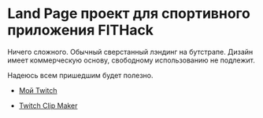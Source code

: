 # Land Page проект для спортивного приложения FITHack
Ничего сложного. Обычный сверстанный лэндинг на бутстрапе. Дизайн имеет коммерческую основу, свободному использованию не подлежит.

Надеюсь всем пришедшим будет полезно.

+ [Мой Twitch](https://www.twitch.tv/generalrabotyag)

+  [Twitch Clip Maker](https://general-rabotyag.com/general-farmer)